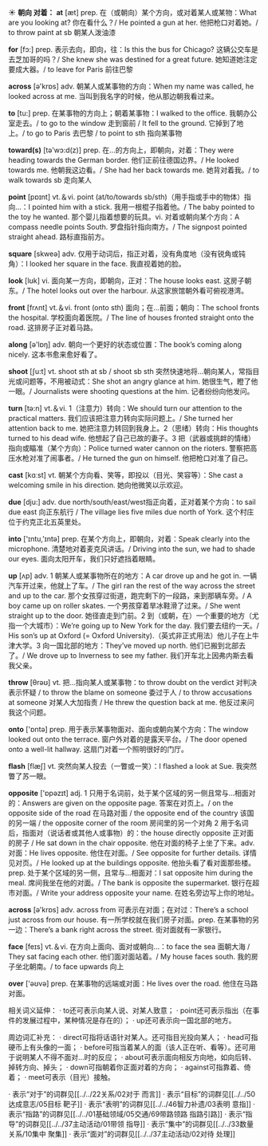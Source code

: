 ☀ <span class="category">**朝向 对着：**</span>
<span class="vocabulary">**at**</span> [æt] 
<span class="definition">prep. 在（或朝向）某个方向，或对着某人或某物：</span>What are you looking at? 你在看什么？/ He pointed a gun at her. 他把枪口对着她。/ to throw paint at sb 朝某人泼油漆

<span class="vocabulary">**for**</span> [fɔ:] 
<span class="definition">prep. 表示去向，即向，往：</span>Is this the bus for Chicago? 这辆公交车是去芝加哥的吗？/ She knew she was destined for a great future. 她知道她注定要成大器。/ to leave for Paris 前往巴黎

<span class="vocabulary">**across**</span> [ə'krɒs] 
<span class="definition">adv. 朝某人或某事物的方向：</span>When my name was called, he looked across at me. 当叫到我名字的时候，他从那边朝我看过来。

<span class="vocabulary">**to**</span> [tu:] 
<span class="definition">prep. 在某事物的方向上；朝着某事物：</span>I walked to the office. 我朝办公室走去。/ to go to the window 走到窗前 / It fell to the ground. 它掉到了地上。/ to go to Paris 去巴黎 / to point to sth 指向某事物

<span class="vocabulary">**toward(s)**</span> [tə'wɔ:d(z)] 
<span class="definition">prep. 在…的方向上，即朝向，对着：</span>They were heading towards the German border. 他们正前往德国边界。/ He looked towards me. 他朝我这边看。/ She had her back towards me. 她背对着我。/ to walk towards sb 走向某人

<span class="vocabulary">**point**</span> [pɒɪnt] 
<span class="definition">vt.＆vi. point (at/to/towards sb/sth)（用手指或手中的物体）指向…：</span>I pointed him with a stick. 我用一根棍子指着他。/ The baby pointed to the toy he wanted. 那个婴儿指着想要的玩具。<span class="definition">vi. 对着或朝向某个方向：</span>A compass needle points South. 罗盘指针指向南方。/ The signpost pointed straight ahead. 路标直指前方。

<span class="vocabulary">**square**</span> [skweə] 
<span class="definition">adv. 仅用于动词后，指正对着，没有角度地（没有锐角或钝角）：</span>I looked her square in the face. 我直视着她的脸。

<span class="vocabulary">**look**</span> [lʊk] 
<span class="definition">vi. 面向某一方向，即朝向，正对：</span>The house looks east. 这房子朝东。/ The hotel looks out over the harbour. 从这家旅馆朝外看可俯视港湾。

<span class="vocabulary">**front**</span> [frʌnt] 
<span class="definition">vt.＆vi. front (onto sth) 面向；在…前面；朝向：</span>The school fronts the hospital. 学校面向着医院。/ The line of houses fronted straight onto the road. 这排房子正对着马路。

<span class="vocabulary">**along**</span> [ə'lɒŋ] 
<span class="definition">adv. 朝向一个更好的状态或位置：</span>The book’s coming along nicely. 这本书愈来愈好看了。

<span class="vocabulary">**shoot**</span> [ʃu:t] 
<span class="definition">vt. shoot sth at sb / shoot sb sth 突然快速地将…朝向某人，常指目光或问题等，不用被动式：</span>She shot an angry glance at him. 她很生气，瞪了他一眼。/ Journalists were shooting questions at the him. 记者纷纷向他发问。

<span class="vocabulary">**turn**</span> [tə:n] 
<span class="definition">vt.＆vi. 1（注意力）转向：</span>We should turn our attention to the practical matters. 我们应该把注意力转向实际问题上。/ She turned her attention back to me. 她把注意力转回到我身上。<span class="definition">2（思绪）转向：</span>His thoughts turned to his dead wife. 他想起了自己已故的妻子。<span class="definition">3 把（武器或挑衅的情绪）指向或瞄准（某个方向）：</span>Police turned water cannon on the rioters. 警察把高压水枪对准了闹事者。/ He turned the gun on himself. 他把枪口对准了自己。

<span class="vocabulary">**cast**</span> [kɑːst] 
<span class="definition">vt. 朝某个方向看、笑等，即投以（目光、笑容等）：</span>She cast a welcoming smile in his direction. 她向他微笑以示欢迎。

<span class="vocabulary">**due**</span> [dju:] 
<span class="definition">adv. due north/south/east/west指正向着，正对着某个方向：</span>to sail due east 向正东航行 / The village lies five miles due north of York. 这个村庄位于约克正北五英里处。

<span class="vocabulary">**into**</span> ['ɪntu,'ɪntə] 
<span class="definition">prep. 在某个方向上，即朝向，对着：</span>Speak clearly into the microphone. 清楚地对着麦克风讲话。/ Driving into the sun, we had to shade our eyes. 面向太阳开车，我们只好遮挡着眼睛。

<span class="vocabulary">**up**</span> [ʌp] 
<span class="definition">adv. 1 朝某人或某事物所在的地方：</span>A car drove up and he got in. 一辆汽车开过来，他就上了车。/ The girl ran the rest of the way across the street and up to the car. 那个女孩穿过街道，跑完剩下的一段路，来到那辆车旁。/ A boy came up on roller skates. 一个男孩穿着旱冰鞋滑了过来。/ She went straight up to the door. 她径直走到门前。<span class="definition">2 到（或朝，在）一个重要的地方（尤指一个大城市）：</span>We’re going up to New York for the day. 我们要去纽约一天。/ His son’s up at Oxford (= Oxford University).（英式非正式用法）他儿子在上牛津大学。<span class="definition">3 向一国北部的地方：</span>They’ve moved up north. 他们已搬到北部去了。/ We drove up to Inverness to see my father. 我们开车北上因弗内斯去看我父亲。

<span class="vocabulary">**throw**</span> [θrəʊ] 
<span class="definition">vt. 把…指向某人或某事物：</span>to throw doubt on the verdict 对判决表示怀疑 / to throw the blame on someone 委过于人 / to throw accusations at someone 对某人大加指责 / He threw the question back at me. 他反过来问我这个问题。

<span class="vocabulary">**onto**</span> ['ɒntə] 
<span class="definition">prep. 用于表示某事物面对、面向或朝向某个方向：</span>The window looked out onto the terrace. 窗户外对着的是露天平台。/ The door opened onto a well-lit hallway. 这扇门对着一个照明很好的门厅。

<span class="vocabulary">**flash**</span> [flæʃ] 
<span class="definition">vt. 突然向某人投去（一瞥或一笑）：</span>I flashed a look at Sue. 我突然瞥了苏一眼。

<span class="vocabulary">**opposite**</span> ['ɒpəzɪt] 
<span class="definition">adj. 1 只用于名词前，处于某个区域的另一侧且常与…相面对的：</span>Answers are given on the opposite page. 答案在对页上。/ on the opposite side of the road 在马路对面 / the opposite end of the country 该国的另一端 / the opposite corner of the room 房间里的另一个对角 <span class="definition">2 用于名词后，指面对（说话者或其他人或事物）的：</span>the house directly opposite 正对面的房子 / He sat down in the chair opposite. 他在对面的椅子上坐了下来。<span class="definition">adv. 对面：</span>He lives opposite. 他住在对面。/ See opposite for further details. 详情见对页。/ He looked up at the buildings opposite. 他抬头看了看对面那些楼。<span class="definition">prep. 处于某个区域的另一侧，且常与…相面对：</span>I sat opposite him during the meal. 席间我坐在他的对面。/ The bank is opposite the supermarket. 银行在超市对面。/ Write your address opposite your name. 在姓名旁边写上你的地址。

<span class="vocabulary">**across**</span> [ə'krɒs] 
<span class="definition">adv. across from 可表示在对面；在对过：</span>There’s a school just across from our house. 有一所学校就在我们房子对面。<span class="definition">prep. 在某事物的另一边：</span>There’s a bank right across the street. 街对面就有一家银行。

<span class="vocabulary">**face**</span> [feɪs] 
<span class="definition">vt.＆vi. 在方向上面向、面对或朝向…：</span>to face the sea 面朝大海 / They sat facing each other. 他们面对面站着。/ My house faces south. 我的房子坐北朝南。/ to face upwards 向上

<span class="vocabulary">**over**</span> ['əʊvə] 
<span class="definition">prep. 在某事物的远端或对面：</span>He lives over the road. 他住在马路对面。

相关词义延伸：
· to还可表示向某人说、对某人致意；
· point还可表示指出（在事件的发展过程中，某种情况是存在的）；
· up还可表示向一国北部的地方。

周边词汇补充：
· direct可指将话语针对某人。还可指目光投向某人；
· head可指硬币上有头像的一面；
· before可指当着某人的面（该人正在听、看等）。还可用于说明某人不得不面对…时的反应；
· about可表示面向相反方向地，如向后转、掉转方向、掉头；
· down可指朝着你正面对着的方向；
· against可指靠着、倚着；
· meet可表示（目光）接触。

· 表示“对于”的词群见[[../../22关系/02对于 而言]]
· 表示“目标”的词群见[[../../50达成意志/05目标 靶子]]
· 表示“表明”的词群见[[../../46智力补遗/03表明 意指]]
· 表示“指路”的词群见[[../../01基础领域/05交通/69带路领路 指路引路]]
· 表示“指导”的词群见[[../../37主动活动/01带领 指导]]
· 表示“集中”的词群见[[../../33数量关系/10集中 聚集]]
· 表示“面对”的词群见[[../../37主动活动/02对待 处理]]